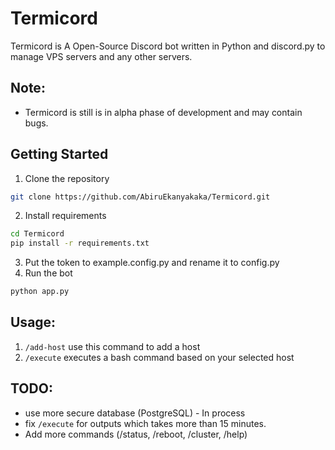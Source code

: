 # Termicord
Termicord is A Open-Source Discord bot written in Python and discord.py to manage VPS servers and any other servers.

## Note:
* Termicord is still is in alpha phase of development and may contain bugs.

## Getting Started

1. Clone the repository
```bash
git clone https://github.com/AbiruEkanyakaka/Termicord.git
```
2. Install requirements
```bash
cd Termicord
pip install -r requirements.txt
```
3. Put the token to example.config.py and rename it to config.py
4. Run the bot
```bash
python app.py
```

## Usage:

1. `/add-host` use this command to add a host
2. `/execute` executes a bash command based on your selected host

## TODO:

- use more secure database (PostgreSQL) - In process
- fix `/execute` for outputs which takes more than 15 minutes.
- Add more commands (/status, /reboot, /cluster, /help)
